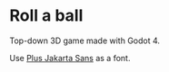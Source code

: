 # Roll a ball

Top-down 3D game made with Godot 4. 

Use [Plus Jakarta Sans](https://github.com/tokotype/PlusJakartaSans) as a font.
